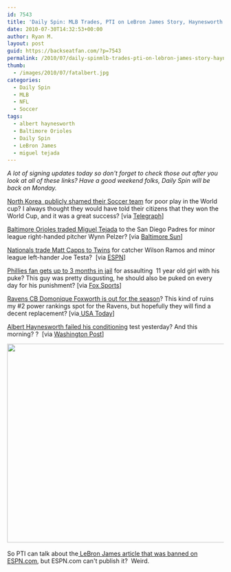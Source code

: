 ```yaml
---
id: 7543
title: 'Daily Spin: MLB Trades, PTI on LeBron James Story, Haynesworth Fails Conditioning? Again'
date: 2010-07-30T14:32:53+00:00
author: Ryan M.
layout: post
guid: https://backseatfan.com/?p=7543
permalink: /2010/07/daily-spinmlb-trades-pti-on-lebron-james-story-haynesworth-fails-conditioning-again/
thumb:
  - /images/2010/07/fatalbert.jpg
categories:
  - Daily Spin
  - MLB
  - NFL
  - Soccer
tags:
  - albert haynesworth
  - Baltimore Orioles
  - Daily Spin
  - LeBron James
  - miguel tejada
---
```


<div class="entry">
  <p>
    <em>A lot of signing updates today so don't forget to check those out after you look at all of these links? Have a good weekend folks, Daily Spin will be back on Monday.</em>
  </p>

  <p>
    <a href="https://www.telegraph.co.uk/news/worldnews/asia/northkorea/7918468/North-Korean-football-team-shamed-in-six-hour-public-inquiry-over-World-Cup.html">North Korea  publicly shamed their Soccer team</a> for poor play in the World cup? I always thought they would have told their citizens that they won the World Cup, and it was a great success? [via <a href="https://www.telegraph.co.uk/news/worldnews/asia/northkorea/7918468/North-Korean-football-team-shamed-in-six-hour-public-inquiry-over-World-Cup.html">Telegraph</a>]
  </p>

  <p>
    <a href="https://www.baltimoresun.com/sports/orioles/bs-sp-orioles-trade-miguel-tejada-07320100729,0,6356865.story">Baltimore Orioles traded Miguel Tejada</a> to the San Diego Padres for minor league right-handed pitcher Wynn Pelzer? [via <a href="https://www.baltimoresun.com/sports/orioles/bs-sp-orioles-trade-miguel-tejada-07320100729,0,6356865.story">Baltimore Sun</a>]
  </p>

  <p>
    <a href="https://sports.espn.go.com/mlb/news/story?id=5421810">Nationals trade Matt Capps to Twins</a> for catcher Wilson Ramos and minor league left-hander Joe Testa?  [via <a href="https://sports.espn.go.com/mlb/news/story?id=5421810">ESPN</a>]
  </p>

  <p>
    <a href="https://msn.foxsports.com/mlb/story/Fan-receives-jail-time-for-vomit-assault-at-Phillies-game-073010">Phillies fan gets up to 3 months in jail</a> for assaulting  11 year old girl with his puke? This guy was pretty disgusting, he should also be puked on every day for his punishment? [via <a href="https://msn.foxsports.com/mlb/story/Fan-receives-jail-time-for-vomit-assault-at-Phillies-game-073010">Fox Sports</a>]
  </p>

  <p>
    <a href="https://www.usatoday.com/sports/football/nfl/ravens/2010-07-30-domonique-foxworth_N.htm">Ravens CB Domonique Foxworth is out for the season</a>? This kind of ruins my #2 power rankings spot for the Ravens, but hopefully they will find a decent replacement? [via<a href="https://www.usatoday.com/sports/football/nfl/ravens/2010-07-30-domonique-foxworth_N.htm"> USA Today</a>]
  </p>

  <p>
    <a href="https://voices.washingtonpost.com/redskinsinsider/albert-haynesworth/albert-haynesworth-apparently.html">Albert Haynesworth failed his conditioning</a> test yesterday? And this morning? <You can go ahead and insert fat joke here> ?  [via <a href="https://voices.washingtonpost.com/redskinsinsider/albert-haynesworth/albert-haynesworth-apparently.html">Washington Post</a>]
  </p>

  <p style="text-align: center;">
    <a href="/images/2010/07/fatalbert.jpg"><img class="aligncenter size-full wp-image-7602" title="fatalbert" src="/images/2010/07/fatalbert.jpg" alt="" width="614" height="461" srcset="/images/2010/07/fatalbert.jpg 1024w, /images/2010/07/fatalbert-300x225.jpg 300w" sizes="(max-width: 614px) 100vw, 614px" /></a>
  </p>

  <p>
    So PTI can talk about the<a href="https://backseatfan.com/2010/07/espn-will-not-publish-lebron-story-at-all-we-will/"> LeBron James article that was banned on ESPN.com</a>, but ESPN.com can't publish it?  Weird.
  </p>

  <p>
  </p>
</div>
